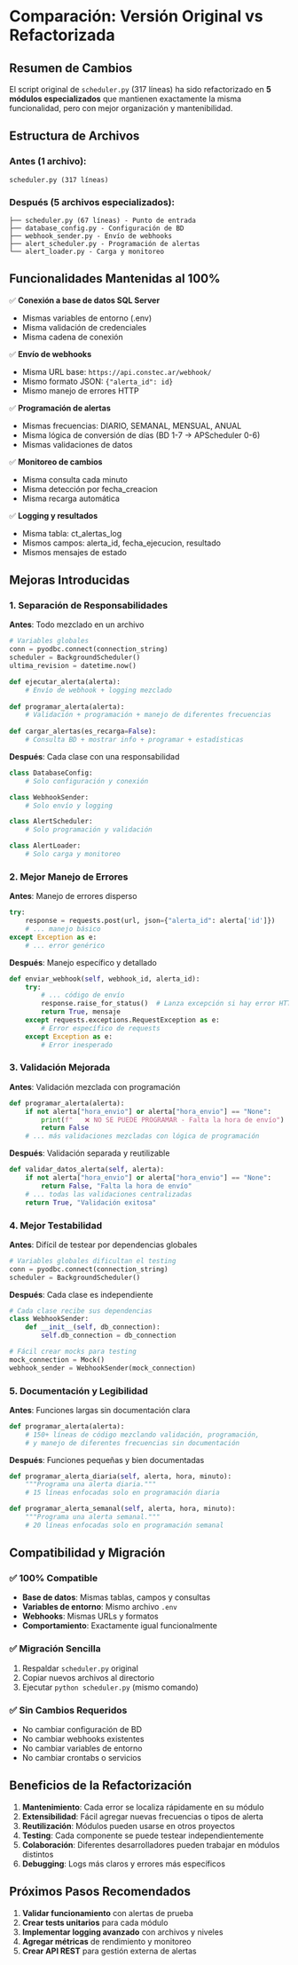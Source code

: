 # Comparación: Versión Original vs Refactorizada

## Resumen de Cambios

El script original de `scheduler.py` (317 líneas) ha sido refactorizado en **5 módulos especializados** que mantienen exactamente la misma funcionalidad, pero con mejor organización y mantenibilidad.

## Estructura de Archivos

### Antes (1 archivo):
```
scheduler.py (317 líneas)
```

### Después (5 archivos especializados):
```
├── scheduler.py (67 líneas) - Punto de entrada
├── database_config.py - Configuración de BD
├── webhook_sender.py - Envío de webhooks
├── alert_scheduler.py - Programación de alertas
└── alert_loader.py - Carga y monitoreo
```

## Funcionalidades Mantenidas al 100%

✅ **Conexión a base de datos SQL Server**
- Mismas variables de entorno (.env)
- Misma validación de credenciales
- Misma cadena de conexión

✅ **Envío de webhooks**
- Misma URL base: `https://api.constec.ar/webhook/`
- Mismo formato JSON: `{"alerta_id": id}`
- Mismo manejo de errores HTTP

✅ **Programación de alertas**
- Mismas frecuencias: DIARIO, SEMANAL, MENSUAL, ANUAL
- Misma lógica de conversión de días (BD 1-7 → APScheduler 0-6)
- Mismas validaciones de datos

✅ **Monitoreo de cambios**
- Misma consulta cada minuto
- Misma detección por fecha_creacion
- Misma recarga automática

✅ **Logging y resultados**
- Misma tabla: ct_alertas_log
- Mismos campos: alerta_id, fecha_ejecucion, resultado
- Mismos mensajes de estado

## Mejoras Introducidas

### 1. **Separación de Responsabilidades**

**Antes**: Todo mezclado en un archivo
```python
# Variables globales
conn = pyodbc.connect(connection_string)
scheduler = BackgroundScheduler()
ultima_revision = datetime.now()

def ejecutar_alerta(alerta):
    # Envío de webhook + logging mezclado
    
def programar_alerta(alerta):
    # Validación + programación + manejo de diferentes frecuencias
    
def cargar_alertas(es_recarga=False):
    # Consulta BD + mostrar info + programar + estadísticas
```

**Después**: Cada clase con una responsabilidad
```python
class DatabaseConfig:
    # Solo configuración y conexión

class WebhookSender:
    # Solo envío y logging

class AlertScheduler:
    # Solo programación y validación

class AlertLoader:
    # Solo carga y monitoreo
```

### 2. **Mejor Manejo de Errores**

**Antes**: Manejo de errores disperso
```python
try:
    response = requests.post(url, json={"alerta_id": alerta['id']})
    # ... manejo básico
except Exception as e:
    # ... error genérico
```

**Después**: Manejo específico y detallado
```python
def enviar_webhook(self, webhook_id, alerta_id):
    try:
        # ... código de envío
        response.raise_for_status()  # Lanza excepción si hay error HTTP
        return True, mensaje
    except requests.exceptions.RequestException as e:
        # Error específico de requests
    except Exception as e:
        # Error inesperado
```

### 3. **Validación Mejorada**

**Antes**: Validación mezclada con programación
```python
def programar_alerta(alerta):
    if not alerta["hora_envio"] or alerta["hora_envio"] == "None":
        print(f"   ❌ NO SE PUEDE PROGRAMAR - Falta la hora de envío")
        return False
    # ... más validaciones mezcladas con lógica de programación
```

**Después**: Validación separada y reutilizable
```python
def validar_datos_alerta(self, alerta):
    if not alerta["hora_envio"] or alerta["hora_envio"] == "None":
        return False, "Falta la hora de envío"
    # ... todas las validaciones centralizadas
    return True, "Validación exitosa"
```

### 4. **Mejor Testabilidad**

**Antes**: Difícil de testear por dependencias globales
```python
# Variables globales dificultan el testing
conn = pyodbc.connect(connection_string)
scheduler = BackgroundScheduler()
```

**Después**: Cada clase es independiente
```python
# Cada clase recibe sus dependencias
class WebhookSender:
    def __init__(self, db_connection):
        self.db_connection = db_connection

# Fácil crear mocks para testing
mock_connection = Mock()
webhook_sender = WebhookSender(mock_connection)
```

### 5. **Documentación y Legibilidad**

**Antes**: Funciones largas sin documentación clara
```python
def programar_alerta(alerta):
    # 150+ líneas de código mezclando validación, programación, 
    # y manejo de diferentes frecuencias sin documentación
```

**Después**: Funciones pequeñas y bien documentadas
```python
def programar_alerta_diaria(self, alerta, hora, minuto):
    """Programa una alerta diaria."""
    # 15 líneas enfocadas solo en programación diaria

def programar_alerta_semanal(self, alerta, hora, minuto):
    """Programa una alerta semanal."""
    # 20 líneas enfocadas solo en programación semanal
```

## Compatibilidad y Migración

### ✅ 100% Compatible
- **Base de datos**: Mismas tablas, campos y consultas
- **Variables de entorno**: Mismo archivo `.env`
- **Webhooks**: Mismas URLs y formatos
- **Comportamiento**: Exactamente igual funcionalmente

### ✅ Migración Sencilla
1. Respaldar `scheduler.py` original
2. Copiar nuevos archivos al directorio
3. Ejecutar `python scheduler.py` (mismo comando)

### ✅ Sin Cambios Requeridos
- No cambiar configuración de BD
- No cambiar webhooks existentes  
- No cambiar variables de entorno
- No cambiar crontabs o servicios

## Beneficios de la Refactorización

1. **Mantenimiento**: Cada error se localiza rápidamente en su módulo
2. **Extensibilidad**: Fácil agregar nuevas frecuencias o tipos de alerta
3. **Reutilización**: Módulos pueden usarse en otros proyectos
4. **Testing**: Cada componente se puede testear independientemente
5. **Colaboración**: Diferentes desarrolladores pueden trabajar en módulos distintos
6. **Debugging**: Logs más claros y errores más específicos

## Próximos Pasos Recomendados

1. **Validar funcionamiento** con alertas de prueba
2. **Crear tests unitarios** para cada módulo
3. **Implementar logging avanzado** con archivos y niveles
4. **Agregar métricas** de rendimiento y monitoreo
5. **Crear API REST** para gestión externa de alertas